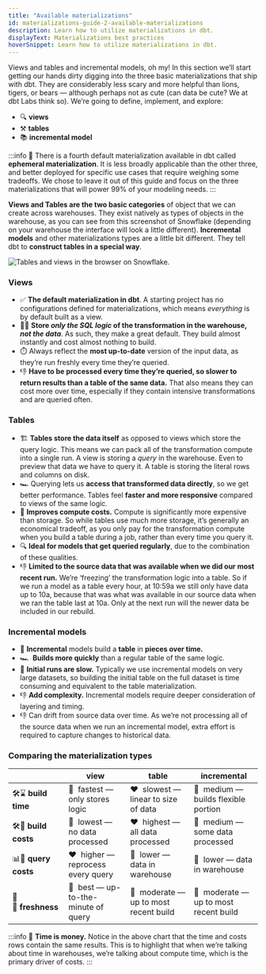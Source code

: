 ```yaml
---
title: "Available materializations"
id: materializations-guide-2-available-materializations
description: Learn how to utilize materializations in dbt.
displayText: Materializations best practices
hoverSnippet: Learn how to utilize materializations in dbt.
---
```


Views and tables and incremental models, oh my! In this section we’ll start getting our hands dirty digging into the three basic materializations that ship with dbt. They are considerably less scary and more helpful than lions, tigers, or bears — although perhaps not as cute (can data be cute? We at dbt Labs think so). We’re going to define, implement, and explore:

- 🔍 **views**
- ⚒️ **tables**
- 📚 **incremental model**

:::info
👻 There is a fourth default materialization available in dbt called **ephemeral materialization**. It is less broadly applicable than the other three, and better deployed for specific use cases that require weighing some tradeoffs. We chose to leave it out of this guide and focus on the three materializations that will power 99% of your modeling needs.
:::

**Views and Tables are the two basic categories** of object that we can create across warehouses. They exist natively as types of objects in the warehouse, as you can see from this screenshot of Snowflake (depending on your warehouse the interface will look a little different). **Incremental models** and other materializations types are a little bit different. They tell dbt to **construct tables in a special way**.

![Tables and views in the browser on Snowflake.](/img/guides/best-practices/materializations/tables-and-views.png)

### Views

- ✅ **The default materialization in dbt**. A starting project has no configurations defined for materializations, which means _everything_ is by default built as a view.
- 👩‍💻 **Store _only the SQL logic_ of the transformation in the warehouse, _not the data_**. As such, they make a great default. They build almost instantly and cost almost nothing to build.
- ⏱️ Always reflect the **most up-to-date** version of the input data, as they’re run freshly every time they’re queried.
- 👎 **Have to be processed every time they’re queried, so slower to return results than a table of the same data.** That also means they can cost more over time, especially if they contain intensive transformations and are queried often.

### Tables

- 🏗️ **Tables store the data itself** as opposed to views which store the query logic. This means we can pack all of the transformation compute into a single run. A view is storing a _query_ in the warehouse. Even to preview that data we have to query it. A table is storing the literal rows and columns on disk.
- 🏎️ Querying lets us **access that transformed data directly**, so we get better performance. Tables feel **faster and more responsive** compared to views of the same logic.
- 💸 **Improves compute costs.** Compute is significantly more expensive than storage. So while tables use much more storage, it’s generally an economical tradeoff, as you only pay for the transformation compute when you build a table during a job, rather than every time you query it.
- 🔍 **Ideal for models that get queried regularly**, due to the combination of these qualities.
- 👎 **Limited to the source data that was available when we did our most recent run.** We’re ‘freezing’ the transformation logic into a table. So if we run a model as a table every hour, at 10:59a we still only have data up to 10a, because that was what was available in our source data when we ran the table last at 10a. Only at the next run will the newer data be included in our rebuild.

### Incremental models

- 🧱 **Incremental** models build a **table** in **pieces over time.**
- 🏎️  **Builds more quickly** than a regular table of the same logic.
- 🐢 **Initial runs are slow.** Typically we use incremental models on very large datasets, so building the initial table on the full dataset is time consuming and equivalent to the table materialization.
- 👎 **Add complexity.** Incremental models require deeper consideration of layering and timing.
- 👎 Can drift from source data over time. As we’re not processing all of the source data when we run an incremental model, extra effort is required to capture changes to historical data.

### Comparing the materialization types

|                      | view                                 | table                                  | incremental                            |
| -------------------- | ------------------------------------ | -------------------------------------- | -------------------------------------- |
| 🛠️⌛ **build time**  | 💚  fastest — only stores logic      | ❤️  slowest — linear to size of data   | 💛  medium — builds flexible portion   |
| 🛠️💸 **build costs** | 💚  lowest — no data processed       | ❤️  highest — all data processed       | 💛  medium — some data processed       |
| 📊💸 **query costs** | ❤️  higher — reprocess every query   | 💚  lower — data in warehouse          | 💚  lower — data in warehouse          |
| 🍅🌱 **freshness**   | 💚  best — up-to-the-minute of query | 💛  moderate — up to most recent build | 💛  moderate — up to most recent build |

:::info
🔑 **Time is money.** Notice in the above chart that the time and costs rows contain the same results. This is to highlight that when we’re talking about time in warehouses, we’re talking about compute time, which is the primary driver of costs.
:::
